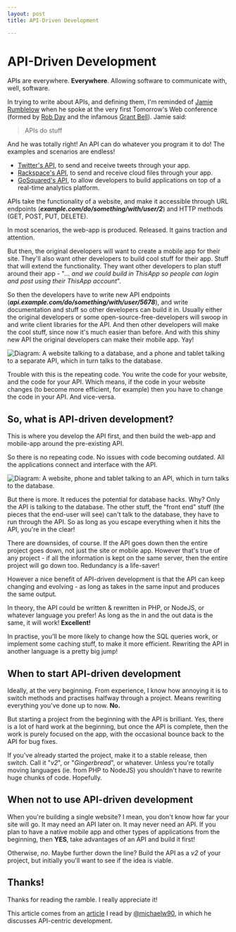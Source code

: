 ```yaml
---
layout: post
title: API-Driven Development

---
```


# API-Driven Development

APIs are everywhere. **Everywhere**. Allowing software to communicate with, well, software.

In trying to write about APIs, and defining them, I'm reminded of [Jamie Rumblelow](https://twitter.com/jamierumbelow) when he spoke at the very first Tomorrow's Web conference (formed by [Rob Day](https://twitter.com/robday) and the infamous [Grant Bell](https://twitter.com/grantbell)). Jamie said:

> APIs do stuff

And he was totally right! An API can do whatever you program it to do! The examples and scenarios are endless!

* [Twitter's API](https://dev.twitter.com/), to send and receive tweets through your app.
* [Rackspace's API](http://docs.rackspace.com/api/), to send and receive cloud files through your app.
* [GoSquared's API](https://www.gosquared.com/developer/), to allow developers to build applications on top of a real-time analytics platform.

APIs take the functionality of a website, and make it accessible through URL endpoints (***example.com/do/something/with/user/2***) and HTTP methods (GET, POST, PUT, DELETE).

In most scenarios, the web-app is produced. Released. It gains traction and attention.

But then, the original developers will want to create a mobile app for their site. They'll also want other developers to build cool stuff for their app. Stuff that will extend the functionality. They want other developers to plan stuff around their app - "*... and we could build in ThisApp so people can login and post using their ThisApp account*".

So then the developers have to write new API endpoints (***api.example.com/do/something/with/user/5678***), and write documentation and stuff so other developers can build it in. Usually either the original developers or some open-source-free-developers will swoop in and write client libraries for the API. And then other developers will make the cool stuff, since now it's much easier than before. And with this shiny new API the original developers can make their mobile app. Yay!

![Diagram: A website talking to a database, and a phone and tablet talking to a separate API, which in turn talks to the database.](https://s3-eu-west-1.amazonaws.com/static.withportals.com/code-images/26830577016_1.jpg)

Trouble with this is the repeating code. You write the code for your website, and the code for your API. Which means, if the code in your website changes (to become more efficient, for example) then you have to change the code in your API. And vice-versa.

## So, what is API-driven development?

This is where you develop the API first, and then build the web-app and mobile-app around the pre-existing API.

So there is no repeating code. No issues with code becoming outdated. All the applications connect and interface with the API.

![Diagram: A website, phone and tablet talking to an API, which in turn talks to the database.](https://s3-eu-west-1.amazonaws.com/static.withportals.com/code-images/26830577016_2.jpg)

But there is more. It reduces the potential for database hacks. Why? Only the API is talking to the database. The other stuff, the "front end" stuff (the pieces that the end-user will see) can't talk to the database, they have to run through the API. So as long as you escape everything when it hits the API, you're in the clear!

There are downsides, of course. If the API goes down then the entire project goes down, not just the site or mobile app. However that's true of any project - if all the information is kept on the same server, then the entire project will go down too. Redundancy is a life-saver!

However a nice benefit of API-driven development is that the API can keep changing and evolving - as long as takes in the same input and produces the same output.

In theory, the API could be written & rewritten in PHP, or NodeJS, or whatever language you prefer! As long as the in and the out data is the same, it will work! **Excellent!**

In practise, you'll be more likely to change how the SQL queries work, or implement some caching stuff, to make it more efficient. Rewriting the API in another language is a pretty big jump!

## When to start API-driven development

Ideally, at the very beginning. From experience, I know how annoying it is to switch methods and practises halfway through a project. Means rewriting everything you've done up to now. **No.**

But starting a project from the beginning with the API is brilliant. Yes, there is a lot of hard work at the beginning, but once the API is complete, then the work is purely focused on the app, with the occasional bounce back to the API for bug fixes.

If you've already started the project, make it to a stable release, then switch. Call it "*v2*", or "*Gingerbread*", or whatever. Unless you're totally moving languages (ie. from PHP to NodeJS) you shouldn't have to rewrite huge chunks of code. Hopefully.

## When not to use API-driven development

When you're building a single website? I mean, you don't know how far your site will go. It may need an API later on. It may never need an API. If you plan to have a native mobile app and other types of applications from the beginning, then **YES**, take advantages of an API and build it first!

Otherwise, *no*. Maybe further down the line? Build the API as a *v2* of your project, but initially you'll want to see if the idea is viable.

## Thanks!

Thanks for reading the ramble. I really appreciate it!

This article comes from an [article](http://michaelwright.me/api-centric-development) I read by [@michaelw90](http://twitter.com/michaelw90), in which he discusses API-centric development.